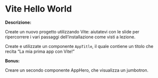 # Vite Hello World

**Descrizione:**

Create un nuovo progetto utilizzando Vite: aiutatevi con le slide per ripercorrere i vari passaggi dell’installazione come visti a lezione.

Create e utilizzate un componente `AppTitle`, il quale contiene un titolo che recita “La mia prima app con Vite!”

**Bonus:**

Creare un secondo componente AppHero, che visualizza un jumbotron.